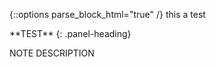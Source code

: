 {::options parse_block_html="true" /}
this a test
<div class="panel panel-danger">
**TEST**
{: .panel-heading}
<div class="panel-body">

NOTE DESCRIPTION

</div>
</div>
